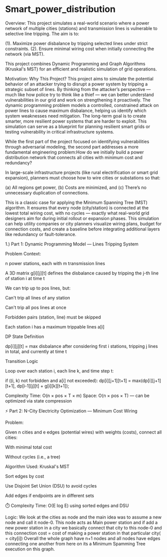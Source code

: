 # Smart_power_distribution

Overview:
This project simulates a real-world scenario where a power network of multiple cities (stations) and transmission lines is vulnerable to selective line tripping. The aim is to:

(1). Maximize power disbalance by tripping selected lines under strict constraints.
(2). Ensure minimal wiring cost when initially connecting the network (via MST).

This project combines Dynamic Programming and Graph Algorithms (Kruskal's MST) for an efficient and realistic simulation of grid operations.

Motivation: Why This Project?
This project aims to simulate the potential behavior of an attacker trying to disrupt a power system by tripping a strategic subset of lines. By thinking from the attacker’s perspective — much like how police try to think like a thief — we can better understand vulnerabilities in our grid and work on strengthening it proactively.
The dynamic programming problem models a controlled, constrained attack on power lines to cause maximum disbalance, helping us identify which system weaknesses need mitigation. The long-term goal is to create smarter, more resilient power systems that are harder to exploit.
This simulation can serve as a blueprint for planning resilient smart grids or testing vulnerability in critical infrastructure systems.

While the first part of the project focused on identifying vulnerabilities through adversarial modeling, the second part addresses a more fundamental engineering problem:How do we initially build a power distribution network that connects all cities with minimum cost and redundancy?

In large-scale infrastructure projects (like rural electrification or smart grid expansion), planners must choose how to wire cities or substations so that:

(a) All regions get power,
(b) Costs are minimized, and
(c) There’s no unnecessary duplication of connections.

This is a classic case for applying the Minimum Spanning Tree (MST) algorithm. It ensures that every node (city/station) is connected at the lowest total wiring cost, with no cycles — exactly what real-world grid designers aim for during initial rollout or expansion phases.
This simulation can help utility companies or city planners visualize wiring plans, budget for connection costs, and create a baseline before integrating additional layers like redundancy or fault-tolerance.


1.) Part 1: Dynamic Programming Model — Lines Tripping System

Problem Context:

n power stations, each with m transmission lines

A 3D matrix g[i][j][t] defines the disbalance caused by tripping the j-th line of station i at time t

We can trip up to pos lines, but:

Can't trip all lines of any station

Can't trip all pos lines at once

Forbidden pairs (station, line) must be skipped

Each station i has a maximum trippable lines a[i]

DP State Definition

dp[i][j][t] = max disbalance after considering first i stations,
              tripping j lines in total,
              and currently at time t

Transition Logic

Loop over each station i, each line k, and time step t:

if ((i, k) not forbidden and a[i] not exceeded):
    dp[i][j+1][t+1] = max(dp[i][j+1][t+1], dp[i-1][j][t] + g[i][k][t+1]);

Complexity
Time: O(n × pos × T × m)
Space: O(n × pos × T) — can be optimized via state compression

⚡ Part 2: N-City Electricity Optimization — Minimum Cost Wiring

Problem:

Given n cities and e edges (potential wires) with weights (costs), connect all cities:

With minimal total cost

Without cycles (i.e., a tree)

Algorithm Used: Kruskal's MST

Sort edges by cost

Use Disjoint Set Union (DSU) to avoid cycles

Add edges if endpoints are in different sets

⏱️ Complexity
Time: O(E log E) using sorted edges and DSU

Logic:
We look at the cities as node and the main idea was to assume a new node and call it node-0.
This node acts as Main power station and if add a new power station in a city we basically connect that city to this node-0 and this connection cost = cost of making a power station in that particular city( = city[i])
Overall the whole graph have n+1 nodes and all nodes have edges connecting one another from here on its a Minimum Spamming Tree execution on this graph.
